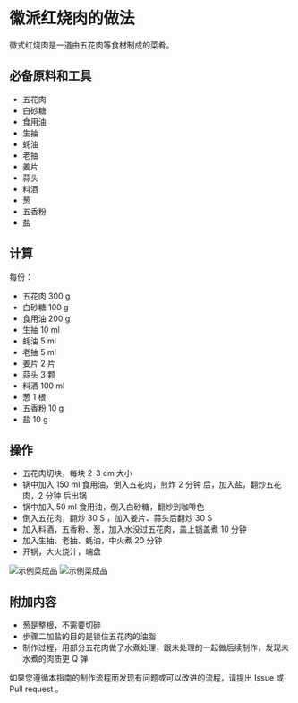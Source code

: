 # 徽派红烧肉的做法

徽式红烧肉是一道由五花肉等食材制成的菜肴。

## 必备原料和工具

- 五花肉
- 白砂糖
- 食用油
- 生抽
- 蚝油
- 老抽
- 姜片
- 蒜头
- 料酒
- 葱
- 五香粉
- 盐

## 计算

每份：

- 五花肉 300 g
- 白砂糖 100 g
- 食用油 200 g
- 生抽 10 ml
- 蚝油 5 ml
- 老抽 5 ml
- 姜片 2 片
- 蒜头 3 颗
- 料酒 100 ml
- 葱 1 根
- 五香粉 10 g
- 盐 10 g

## 操作

- 五花肉切块，每块 2-3 cm 大小
- 锅中加入 150 ml 食用油，倒入五花肉，煎炸 2 分钟 后，加入盐，翻炒五花肉，2 分钟 后出锅
- 锅中加入 50 ml 食用油，倒入白砂糖，翻炒到咖啡色
- 倒入五花肉，翻炒 30 S ，加入姜片、蒜头后翻炒 30 S
- 加入料酒，五香粉、葱，加入水没过五花肉，盖上锅盖煮 10 分钟
- 加入生抽、老抽、蚝油，中火煮 20 分钟
- 开锅，大火烧汁，端盘

![示例菜成品](./1.jpeg)
![示例菜成品](./2.jpeg)

## 附加内容

- 葱是整根，不需要切碎
- 步骤二加盐的目的是锁住五花肉的油脂
- 制作过程，用部分五花肉做了水煮处理，跟未处理的一起做后续制作，发现未水煮的肉质更 Q 弹

如果您遵循本指南的制作流程而发现有问题或可以改进的流程，请提出 Issue 或 Pull request 。
